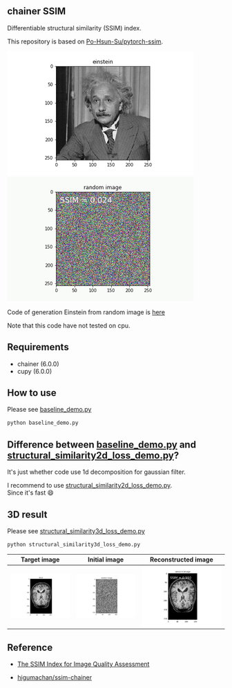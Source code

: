 ## chainer SSIM

Differentiable structural similarity (SSIM) index.

This repository is based on [Po-Hsun-Su/pytorch-ssim](https://github.com/Po-Hsun-Su/pytorch-ssim).

![](image/einstein_.png) ![](image/einstein.gif)  

Code of generation Einstein from random image is [here](notebooks/optimize_einstein.ipynb)

Note that this code have not tested on cpu.


## Requirements

- chainer (6.0.0)
- cupy (6.0.0)


## How to use

Please see [baseline_demo.py](baseline_demo.py)  

```bash
python baseline_demo.py
```


## Difference between [baseline_demo.py](baseline_demo.py) and [structural_similarity2d_loss_demo.py](structural_similarity2d_loss_demo.py)?

It's just whether code use 1d decomposition for gaussian filter.

I recommend to use [structural_similarity2d_loss_demo.py](structural_similarity2d_loss_demo.py).  
Since it's fast :smile:


## 3D result

Please see [structural_similarity3d_loss_demo.py](structural_similarity3d_loss_demo.py)

```bash
python structural_similarity3d_loss_demo.py
```

|Target image|Initial image|Reconstructed image|
|:---:|:---:|:---:|
|![](image/brain.png)|![](image/random_image.png)|![](image/reconstructed_brain.png)|

## Reference

- [The SSIM Index for Image Quality Assessment](https://ece.uwaterloo.ca/~z70wang/research/ssim/)

- [higumachan/ssim-chainer](https://github.com/higumachan/ssim-chainer)
